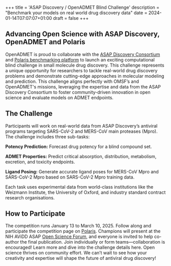 +++
title = 'ASAP Discovery / OpenADMET Blind Challenge'
description = "Benchmark your models on real world drug discovery data"
date = 2024-01-14T07:07:07+01:00
draft = false
+++

## Advancing Open Science with ASAP Discovery, OpenADMET and Polaris

OpenADMET is proud to collaborate with the [ASAP Discovery Consortium](https://asapdiscovery.org/) and [Polaris benchmarking platform](https://polarishub.io/) to launch an exciting computational blind challenge in small molecule drug discovery.
This challenge represents a unique opportunity for researchers to tackle real-world drug discovery problems and demonstrate cutting-edge approaches in molecular modeling and prediction.
This challenge aligns perfectly with OMSF’s and OpenADMET's missions, leveraging the expertise and data from the ASAP Discovery Consortium to foster community-driven innovation in open science and evaluate models on ADMET endpoints.

## The Challenge

Participants will work on real-world data from ASAP Discovery’s antiviral programs targeting SARS-CoV-2 and MERS-CoV main proteases (Mpro). The challenge includes three sub-tasks:

**Potency Prediction:** Forecast drug potency for a blind compound set.

**ADMET Properties:** Predict critical absorption, distribution, metabolism, excretion, and toxicity endpoints.

**Ligand Posing:** Generate accurate ligand poses for MERS-CoV Mpro and SARS-CoV-2 Mpro based on SARS-CoV-2 Mpro training data.

Each task uses experimental data from world-class institutions like the Weizmann Institute, the University of Oxford, and industry standard contract research organisations.

## How to Participate
The competition runs January 13 to March 10, 2025. Follow along and participate the competition page on [Polaris](https://polarishub.io/competitions). Champions will present at the NIH AViDD ASAP [Open Science Forum](https://asapdiscovery.org/forum), and everyone is invited to help co-author the final publication. Join individually or form teams—collaboration is encouraged!
Learn more and dive into the challenge details here. Open science thrives on community effort. We can’t wait to see how your creativity and expertise will shape the future of antiviral drug discovery!


